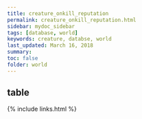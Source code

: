 ```yaml
---
title: creature_onkill_reputation
permalink: creature_onkill_reputation.html
sidebar: mydoc_sidebar
tags: [database, world]
keywords: creature, databse, world
last_updated: March 16, 2018
summary:
toc: false
folder: world
---
```


## table

{% include links.html %}